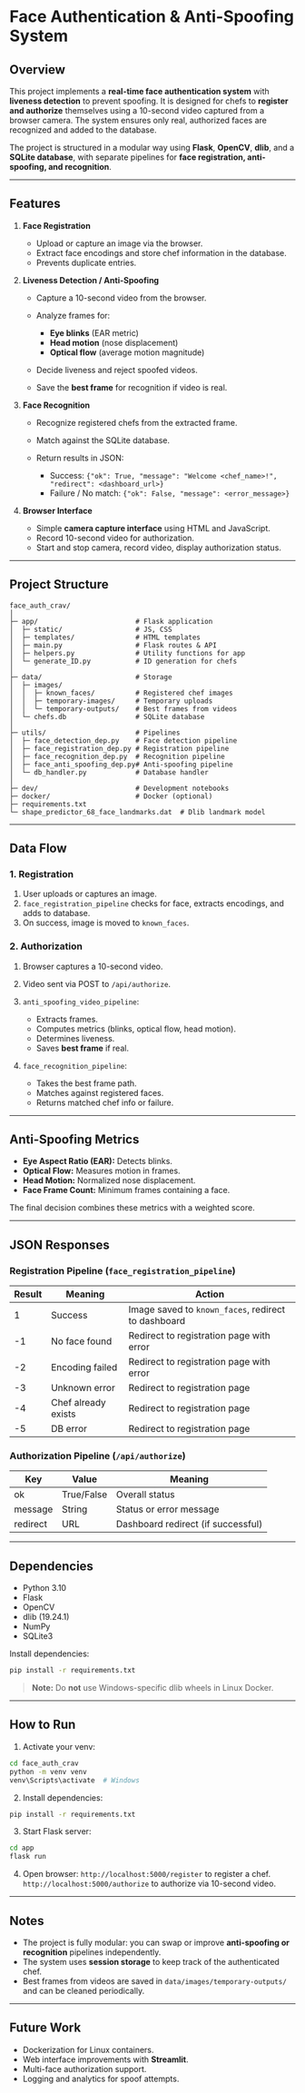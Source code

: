# Face Authentication & Anti-Spoofing System

## Overview

This project implements a **real-time face authentication system** with **liveness detection** to prevent spoofing. It is designed for chefs to **register and authorize** themselves using a 10-second video captured from a browser camera. The system ensures only real, authorized faces are recognized and added to the database.

The project is structured in a modular way using **Flask**, **OpenCV**, **dlib**, and a **SQLite database**, with separate pipelines for **face registration, anti-spoofing, and recognition**.

---

## Features

1. **Face Registration**

   * Upload or capture an image via the browser.
   * Extract face encodings and store chef information in the database.
   * Prevents duplicate entries.

2. **Liveness Detection / Anti-Spoofing**

   * Capture a 10-second video from the browser.
   * Analyze frames for:

     * **Eye blinks** (EAR metric)
     * **Head motion** (nose displacement)
     * **Optical flow** (average motion magnitude)
   * Decide liveness and reject spoofed videos.
   * Save the **best frame** for recognition if video is real.

3. **Face Recognition**

   * Recognize registered chefs from the extracted frame.
   * Match against the SQLite database.
   * Return results in JSON:

     * Success: `{"ok": True, "message": "Welcome <chef_name>!", "redirect": <dashboard_url>}`
     * Failure / No match: `{"ok": False, "message": <error_message>}`

4. **Browser Interface**

   * Simple **camera capture interface** using HTML and JavaScript.
   * Record 10-second video for authorization.
   * Start and stop camera, record video, display authorization status.

---

## Project Structure

```
face_auth_crav/
│
├─ app/                        # Flask application
│  ├─ static/                  # JS, CSS
│  ├─ templates/               # HTML templates
│  ├─ main.py                  # Flask routes & API
│  ├─ helpers.py               # Utility functions for app
│  └─ generate_ID.py           # ID generation for chefs
│
├─ data/                       # Storage
│  ├─ images/
│  │  ├─ known_faces/          # Registered chef images
│  │  ├─ temporary-images/     # Temporary uploads
│  │  └─ temporary-outputs/    # Best frames from videos
│  └─ chefs.db                 # SQLite database
│
├─ utils/                      # Pipelines
│  ├─ face_detection_dep.py    # Face detection pipeline
│  ├─ face_registration_dep.py # Registration pipeline
│  ├─ face_recognition_dep.py  # Recognition pipeline
│  ├─ face_anti_spoofing_dep.py# Anti-spoofing pipeline
│  └─ db_handler.py            # Database handler
│
├─ dev/                        # Development notebooks
├─ docker/                     # Docker (optional)
├─ requirements.txt
└─ shape_predictor_68_face_landmarks.dat  # Dlib landmark model
```

---

## Data Flow

### 1. **Registration**

1. User uploads or captures an image.
2. `face_registration_pipeline` checks for face, extracts encodings, and adds to database.
3. On success, image is moved to `known_faces`.

### 2. **Authorization**

1. Browser captures a 10-second video.
2. Video sent via POST to `/api/authorize`.
3. `anti_spoofing_video_pipeline`:

   * Extracts frames.
   * Computes metrics (blinks, optical flow, head motion).
   * Determines liveness.
   * Saves **best frame** if real.
4. `face_recognition_pipeline`:

   * Takes the best frame path.
   * Matches against registered faces.
   * Returns matched chef info or failure.

---

## Anti-Spoofing Metrics

* **Eye Aspect Ratio (EAR):** Detects blinks.
* **Optical Flow:** Measures motion in frames.
* **Head Motion:** Normalized nose displacement.
* **Face Frame Count:** Minimum frames containing a face.

The final decision combines these metrics with a weighted score.

---

## JSON Responses

### Registration Pipeline (`face_registration_pipeline`)

| Result | Meaning             | Action                                              |
| ------ | ------------------- | --------------------------------------------------- |
| 1      | Success             | Image saved to `known_faces`, redirect to dashboard |
| -1     | No face found       | Redirect to registration page with error            |
| -2     | Encoding failed     | Redirect to registration page with error            |
| -3     | Unknown error       | Redirect to registration page                       |
| -4     | Chef already exists | Redirect to registration page                       |
| -5     | DB error            | Redirect to registration page                       |

### Authorization Pipeline (`/api/authorize`)

| Key      | Value      | Meaning                            |
| -------- | ---------- | ---------------------------------- |
| ok       | True/False | Overall status                     |
| message  | String     | Status or error message            |
| redirect | URL        | Dashboard redirect (if successful) |

---

## Dependencies

* Python 3.10
* Flask
* OpenCV
* dlib (19.24.1)
* NumPy
* SQLite3

Install dependencies:

```bash
pip install -r requirements.txt
```

> **Note:** Do **not** use Windows-specific dlib wheels in Linux Docker.

---

## How to Run

1. Activate your venv:

```bash
cd face_auth_crav
python -m venv venv
venv\Scripts\activate  # Windows
```

2. Install dependencies:

```bash
pip install -r requirements.txt
```

3. Start Flask server:

```bash
cd app
flask run
```

4. Open browser: `http://localhost:5000/register` to register a chef.
   `http://localhost:5000/authorize` to authorize via 10-second video.

---

## Notes

* The project is fully modular: you can swap or improve **anti-spoofing or recognition** pipelines independently.
* The system uses **session storage** to keep track of the authenticated chef.
* Best frames from videos are saved in `data/images/temporary-outputs/` and can be cleaned periodically.

---

## Future Work

* Dockerization for Linux containers.
* Web interface improvements with **Streamlit**.
* Multi-face authorization support.
* Logging and analytics for spoof attempts.
